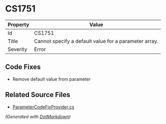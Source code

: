 # CS1751

| Property | Value                                                  |
| -------- | ------------------------------------------------------ |
| Id       | CS1751                                                 |
| Title    | Cannot specify a default value for a parameter array\. |
| Severity | Error                                                  |

## Code Fixes

* Remove default value from parameter

## Related Source Files

* [ParameterCodeFixProvider.cs](../../src/CodeFixes/CSharp/CodeFixes/ParameterCodeFixProvider.cs)

*\(Generated with [DotMarkdown](http://github.com/JosefPihrt/DotMarkdown)\)*